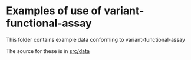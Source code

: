 # Examples of use of variant-functional-assay

This folder contains example data conforming to variant-functional-assay

The source for these is in [src/data](../src/data/examples)